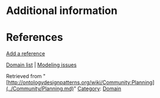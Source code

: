 #  Additional information


#  References


[Add a reference](index.php@title=Odp%253AAdd_reference&subject=../Community/Planning.md "http://ontologydesignpatterns.org/wiki/index.php?title=Odp:Add_reference&subject=Community%3APlanning")


  




[Domain list](../Community/Domain.md "Community:Domain") | [Modeling issues](../Community/Main.md "Community:Main")


Retrieved from "[http://ontologydesignpatterns.org/wiki/Community:Planning](../Community/Planning.md)"
 [Category](http://ontologydesignpatterns.org/wiki/Special:Categories "Special:Categories"): [Domain](../Category/Domain.md "Category:Domain")